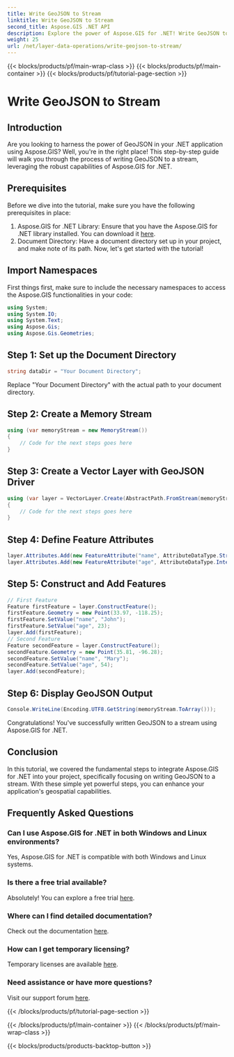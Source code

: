 ```yaml
---
title: Write GeoJSON to Stream
linktitle: Write GeoJSON to Stream
second_title: Aspose.GIS .NET API
description: Explore the power of Aspose.GIS for .NET! Write GeoJSON to stream effortlessly. Download now for seamless geospatial integration.
weight: 25
url: /net/layer-data-operations/write-geojson-to-stream/
---
```


{{< blocks/products/pf/main-wrap-class >}}
{{< blocks/products/pf/main-container >}}
{{< blocks/products/pf/tutorial-page-section >}}

# Write GeoJSON to Stream

## Introduction
Are you looking to harness the power of GeoJSON in your .NET application using Aspose.GIS? Well, you're in the right place! This step-by-step guide will walk you through the process of writing GeoJSON to a stream, leveraging the robust capabilities of Aspose.GIS for .NET.
## Prerequisites
Before we dive into the tutorial, make sure you have the following prerequisites in place:
1. Aspose.GIS for .NET Library: Ensure that you have the Aspose.GIS for .NET library installed. You can download it [here](https://releases.aspose.com/gis/net/).
2. Document Directory: Have a document directory set up in your project, and make note of its path.
Now, let's get started with the tutorial!
## Import Namespaces
First things first, make sure to include the necessary namespaces to access the Aspose.GIS functionalities in your code:
```csharp
using System;
using System.IO;
using System.Text;
using Aspose.Gis;
using Aspose.Gis.Geometries;
```
## Step 1: Set up the Document Directory
```csharp
string dataDir = "Your Document Directory";
```
Replace "Your Document Directory" with the actual path to your document directory.
## Step 2: Create a Memory Stream
```csharp
using (var memoryStream = new MemoryStream())
{
    // Code for the next steps goes here
}
```
## Step 3: Create a Vector Layer with GeoJSON Driver
```csharp
using (var layer = VectorLayer.Create(AbstractPath.FromStream(memoryStream), Drivers.GeoJson))
{
    // Code for the next steps goes here
}
```
## Step 4: Define Feature Attributes
```csharp
layer.Attributes.Add(new FeatureAttribute("name", AttributeDataType.String));
layer.Attributes.Add(new FeatureAttribute("age", AttributeDataType.Integer));
```
## Step 5: Construct and Add Features
```csharp
// First Feature
Feature firstFeature = layer.ConstructFeature();
firstFeature.Geometry = new Point(33.97, -118.25);
firstFeature.SetValue("name", "John");
firstFeature.SetValue("age", 23);
layer.Add(firstFeature);
// Second Feature
Feature secondFeature = layer.ConstructFeature();
secondFeature.Geometry = new Point(35.81, -96.28);
secondFeature.SetValue("name", "Mary");
secondFeature.SetValue("age", 54);
layer.Add(secondFeature);
```
## Step 6: Display GeoJSON Output
```csharp
Console.WriteLine(Encoding.UTF8.GetString(memoryStream.ToArray()));
```
Congratulations! You've successfully written GeoJSON to a stream using Aspose.GIS for .NET.
## Conclusion
In this tutorial, we covered the fundamental steps to integrate Aspose.GIS for .NET into your project, specifically focusing on writing GeoJSON to a stream. With these simple yet powerful steps, you can enhance your application's geospatial capabilities.
## Frequently Asked Questions
### Can I use Aspose.GIS for .NET in both Windows and Linux environments?
Yes, Aspose.GIS for .NET is compatible with both Windows and Linux systems.
### Is there a free trial available?
Absolutely! You can explore a free trial [here](https://releases.aspose.com/).
### Where can I find detailed documentation?
Check out the documentation [here](https://reference.aspose.com/gis/net/).
### How can I get temporary licensing?
Temporary licenses are available [here](https://purchase.aspose.com/temporary-license/).
### Need assistance or have more questions?
Visit our support forum [here](https://forum.aspose.com/c/gis/33).

{{< /blocks/products/pf/tutorial-page-section >}}

{{< /blocks/products/pf/main-container >}}
{{< /blocks/products/pf/main-wrap-class >}}

{{< blocks/products/products-backtop-button >}}
